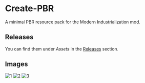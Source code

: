 # Create-PBR
A minimal PBR resource pack for the Modern Industrialization mod.

## Releases
You can find them under _Assets_ in the [Releases](https://github.com/Null-MC/MI-PBR/releases) section.

## Images
![1](media/2022-09-30_02.55.47.png?raw=true)
![2](media/2022-09-30_02.45.27.png?raw=true)
![3](media/2022-09-24_16.32.11.png?raw=true)
